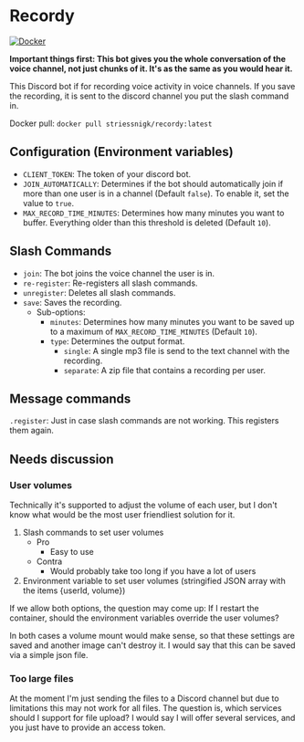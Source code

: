 # Recordy
[![Docker](https://badgen.net/badge/icon/docker?icon=docker&label)](https://hub.docker.com/r/striessnigk/recordy)

**Important things first: This bot gives you the whole conversation of the voice channel, not just chunks of it. It's as the same as you would hear it.**

This Discord bot if for recording voice activity in voice channels.
If you save the recording, it is sent to the discord channel you put the slash command in.

Docker pull: `docker pull striessnigk/recordy:latest`


## Configuration (Environment variables)
- `CLIENT_TOKEN`: The token of your discord bot.
- `JOIN_AUTOMATICALLY`: Determines if the bot should automatically join if more than one user is in a channel (Default `false`). To enable it, set the value to `true`.
- `MAX_RECORD_TIME_MINUTES`: Determines how many minutes you want to buffer. Everything older than this threshold is deleted (Default `10`).

## Slash Commands
- `join`: The bot joins the voice channel the user is in.
- `re-register`: Re-registers all slash commands.
- `unregister`: Deletes all slash commands.
- `save`: Saves the recording.
  - Sub-options:
    - `minutes`: Determines how many minutes you want to be saved up to a maximum of `MAX_RECORD_TIME_MINUTES` (Default `10`).
    - `type`: Determines the output format.
      - `single`: A single mp3 file is send to the text channel with the recording.
      - `separate`: A zip file that contains a recording per user.

## Message commands
`.register`: Just in case slash commands are not working. This registers them again.
 
## Needs discussion
### User volumes
Technically it's supported to adjust the volume of each user, but I don't know what would be the most user friendliest solution for it.
1. Slash commands to set user volumes
   - Pro
     - Easy to use
   - Contra
     - Would probably take too long if you have a lot of users
2. Environment variable to set user volumes (stringified JSON array with the items {userId, volume})

If we allow both options, the question may come up: If I restart the container, should the environment variables override the user volumes?

In both cases a volume mount would make sense, so that these settings are saved and another image can't destroy it.
I would say that this can be saved via a simple json file.

### Too large files
At the moment I'm just sending the files to a Discord channel but due to limitations this may not work for all files.
The question is, which services should I support for file upload?
I would say I will offer several services, and you just have to provide an access token.

